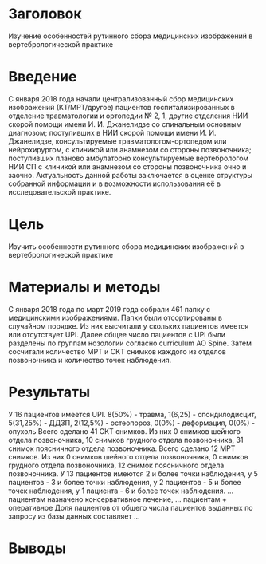 # Заголовок

Изучение особенностей рутинного сбора медицинских изображений в вертебрологической практике

# Введение

С января 2018 года начали централизованный сбор медицинских изображений (КТ/МРТ/другое) пациентов госпитализированных в отделение 
травматологии и ортопедии № 2, 1, другие отделения НИИ скорой помощи имени И. И. Джанелидзе со спинальным основным диагнозом; 
поступивших в НИИ скорой помощи имени И. И. Джанелидзе, консультируемые травматологом-ортопедом или нейрохирургом, с клиникой или 
анамнезом со стороны позвоночника; поступивших планово амбулаторно консультируемые вертебрологом НИИ СП с клиникой или анамнезом со 
стороны позвоночника очно и заочно. 
Актуальность данной работы заключается в оценке структуры собранной информации и в возможности использования её в исследовательской практике. 

# Цель

Изучить особенности рутинного сбора медицинских изображений в вертебрологической практике

# Материалы и методы

С января 2018 года по март 2019 года собрали 461 папку с медицинскими изображениями. Папки были отсортированы в случайном порядке.
Из них высчитали у скольких пациентов имеется или отсутствует UPI. Далее общее число пациентов с UPI были разделены по группам нозологии
согласно curriculum AO Spine. Затем сосчитали количество МРТ и СКТ снимков каждого из отделов позвоночника и количество точек наблюдения.


# Результаты

У 16 пациентов имеется UPI. 
8(50%) - травма, 1(6,25) - спондилодисцит, 5(31,25%) - ДДЗП, 2(12,5%) - остеопороз, 0(0%) - деформация, 0(0%) - опухоль
Всего сделано 41 СКТ снимков. Из них 0 снимков шейного отдела позвоночника, 10 снимков грудного отдела позвоночника, 31 снимок поясничного отдела позвоночника.
Всего сделано 12 МРТ снимков. Из них 0 снимков шейного отдела позвоночника, 0 снимков грудного отдела позвоночника, 12 снимок поясничного отдела позвоночника.
У 13 пациентов имеются 2 и более точки наблюдения, у 5 пациентов - 3 и более точки наблюдения, у 2 пациентов - 5 и более точек наблюдения, у 1 пациента - 6 и более точек наблюдения.
... пациентам назначено консервативное лечение, ... пациентам + оперативное
Доля пациентов от общего числа пациентов выданных по запросу из базы данных составляет ...

# Выводы

